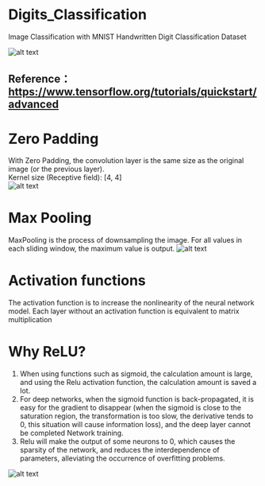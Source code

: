 # Digits_Classification
Image Classification with MNIST Handwritten Digit Classification Dataset

![alt text](https://adeshpande3.github.io/assets/Cover.png)
## Reference： https://www.tensorflow.org/tutorials/quickstart/advanced

# **Zero Padding**<br> 
With Zero Padding, the convolution layer is the same size as the original
image (or the previous layer).<br>
Kernel size (Receptive field): [4, 4]<br>
![alt text](https://xrds.acm.org/blog/wp-content/uploads/2016/06/Figure_3.png)

# **Max Pooling**<br> 
MaxPooling is the process of downsampling the image. For all values in each sliding window, the maximum value is output.
![alt text](https://cdn-images-1.medium.com/freeze/max/1000/1*GksqN5XY8HPpIddm5wzm7A.jpeg?q=20)

# **Activation functions**<br>
The activation function is to increase the nonlinearity of the neural network model. Each layer without an activation function is equivalent to matrix multiplication

# **Why ReLU?**
1.   When using functions such as sigmoid, the calculation amount is large, and using the Relu activation function, the calculation amount is saved a lot.
2.   For deep networks, when the sigmoid function is back-propagated, it is easy for the gradient to disappear (when the sigmoid is close to the saturation region, the transformation is too slow, the derivative tends to 0, this situation will cause information loss), and the deep layer cannot be completed Network training.
3.   Relu will make the output of some neurons to 0, which causes the sparsity of the network, and reduces the interdependence of parameters, alleviating the occurrence of overfitting problems.

![alt text](https://miro.medium.com/max/1192/1*4ZEDRpFuCIpUjNgjDdT2Lg.png)
